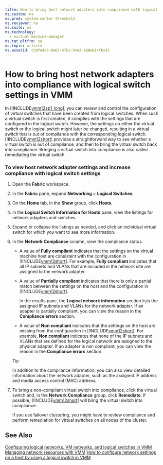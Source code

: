 ```yaml
---
title: How to bring host network adapters into compliance with logical switch settings in VMM
ms.custom: na
ms.prod: system-center-threshold
ms.reviewer: na
ms.suite: na
ms.technology: 
  - virtual-machine-manager
ms.tgt_pltfrm: na
ms.topic: article
ms.assetid: cb0fe4a5-8a67-47b2-94a3-a28e614f6a15
---
```

# How to bring host network adapters into compliance with logical switch settings in VMM
In [!INCLUDE[vmm12sp1_long](./Token/vmm12sp1_long_md.md)], you can review and control the configuration of virtual switches that have been created from logical switches. When such a virtual switch is first created, it complies with the settings that are configured in the logical switch. However, the settings on either the virtual switch or the logical switch might later be changed, resulting in a virtual switch that is out of compliance with the corresponding logical switch. [!INCLUDE[vmm12short](./Token/vmm12short_md.md)] provides a straightforward way to see whether a virtual switch is out of compliance, and then to bring the virtual switch back into compliance. Bringing a virtual switch into compliance is also called remediating the virtual switch.

### To view host network adapter settings and increase compliance with logical switch settings

1.  Open the **Fabric** workspace.

2.  In the **Fabric** pane, expand **Networking** > **Logical Switches**.

3.  On the **Home** tab, in the **Show** group, click **Hosts**.

4.  In the **Logical Switch Information for Hosts** pane, view the listings for network adapters and switches.

5.  Expand or collapse the listings as needed, and click an individual virtual switch for which you want to see more information.

6.  In the **Network Compliance** column, view the compliance status.

    -   A value of **Fully compliant** indicates that the settings on the virtual machine host are consistent with the configuration in [!INCLUDE[vmm12short](./Token/vmm12short_md.md)]. For example, **Fully compliant** indicates that all IP subnets and VLANs that are included in the network site are assigned to the network adapter.

    -   A value of **Partially compliant** indicates that there is only a partial match between the settings on the host and the configuration in [!INCLUDE[vmm12short](./Token/vmm12short_md.md)].

        In the results pane, the **Logical network information** section lists the assigned IP subnets and VLANs for the network adapter. If an adapter is partially compliant, you can view the reason in the **Compliance errors** section.

    -   A value of **Non compliant** indicates that the settings on the host are missing from the configuration in [!INCLUDE[vmm12short](./Token/vmm12short_md.md)]. For example, **Non compliant** indicates that none of the IP subnets and VLANs that are defined for the logical network are assigned to the physical adapter. If an adapter is non compliant, you can view the reason in the **Compliance errors** section.

    > [!TIP]
    > In addition to the compliance information, you can also view detailed information about the network adapter, such as the assigned IP address and media access control \(MAC\) address.

7.  To bring a non\-compliant virtual switch into compliance, click the virtual switch and, in the **Network Compliance** group, click **Remediate**. If possible, [!INCLUDE[vmm12short](./Token/vmm12short_md.md)] will bring the virtual switch into compliance.

    If you use failover clustering, you might have to review compliance and perform remediation for virtual switches on all nodes of the cluster.

## See Also
[Configuring logical networks, VM networks, and logical switches in VMM](./Configuring-logical-networks,-VM-networks,-and-logical-switches-in-VMM.md)
[Managing network resources with VMM](./Managing-network-resources-with-VMM.md)
[How to configure network settings on a host by using a logical switch in VMM](./How-to-configure-network-settings-on-a-host-by-using-a-logical-switch-in-VMM.md)


